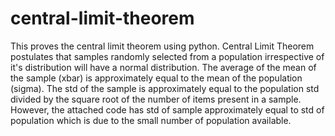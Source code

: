 # central-limit-theorem
This proves the central limit theorem using python.
Central Limit Theorem postulates that samples randomly selected from a population irrespective of it's distribution will have a normal distribution.
The average of the mean of the sample (xbar) is approximately equal to the mean of the population (sigma).
The std of the sample is approximately equal to the population std divided by the square root of the number of items present in a sample.
However, the attached code has std of sample approximately equal to std of population which is due to the small number of population available.
